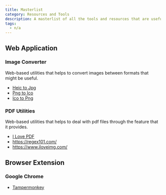 ```yaml
---
title: Masterlist
category: Resources and Tools
description: A masterlist of all the tools and resources that are useful.
tags:
  - n/a
---
```


## Web Application
### Image Converter

Web-based utilities that helps to convert images between formats that might be useful.

- [Heic to Jpg](https://heictojpg.com/)
- [Png to Ico](https://convertico.com/)
- [Ico to Png](https://cloudconvert.com/ico-to-png)

### PDF Utilities

Web-based utilities that helps to deal with pdf files through the feature that it provides.

- [I Love PDF](https://www.ilovepdf.com/)
- https://regex101.com/
- https://www.iloveimg.com/

## Browser Extension
### Google Chrome

- [Tampermonkey](https://chrome.google.com/webstore/detail/tampermonkey/dhdgffkkebhmkfjojejmpbldmpobfkfo?hl=en)
